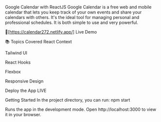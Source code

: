 Google Calendar with ReactJS
Google Calendar is a free web and mobile calendar that lets you keep track of your own events and share your calendars with others. It's the ideal tool for managing personal and professional schedules. It is both simple to use and very powerful.

🔗[https://calendar272.netlify.app/]
        Live Demo


📚 Topics Covered
React Context

Tailwind UI

React Hooks

Flexbox

Responsive Design

Deploy the App LIVE

Getting Started
In the project directory, you can run:
npm start

Runs the app in the development mode.
Open http://localhost:3000 to view it in your browser.
